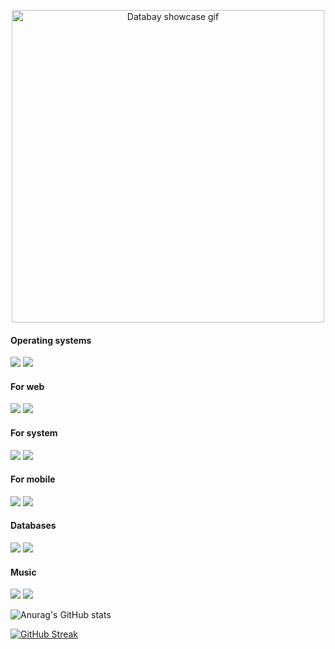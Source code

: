 <p align="center">
<img src="https://github.com/rcarmen-btc/rcarmen-btc/blob/main/riserlarenss%20(2).gif" alt="Databay showcase gif" title="Databay showcase gif" width="500"  align="middle"/>
</p>


<p>
<h4>Operating systems</h4>
<p>
<img src="https://img.shields.io/badge/Arch_Linux-1793D1?style=for-the-badge&logo=arch-linux&logoColor=white"/>
<img src="https://img.shields.io/badge/Android-3DDC84?style=for-the-badge&logo=android&logoColor=white"/>
</p>
<h4>For web</h4>
<p>
<img src="https://img.shields.io/badge/Python-3776AB?style=for-the-badge&logo=python&logoColor=white"/>
<img src="https://img.shields.io/badge/Django-092E20?style=for-the-badge&logo=django&logoColor=white"/>
</p>
<h4>For system</h4>
<p>
<img src="https://img.shields.io/badge/C-00599C?style=for-the-badge&logo=c&logoColor=white"/>
<img src="https://img.shields.io/badge/C%2B%2B-00599C?style=for-the-badge&logo=c%2B%2B&logoColor=white"/>
</p>
<h4>For mobile</h4>
<p>
<img src="https://img.shields.io/badge/Dart-0175C2?style=for-the-badge&logo=dart&logoColor=white"/>
<img src="https://img.shields.io/badge/Flutter-02569B?style=for-the-badge&logo=flutter&logoColor=white"/>
</p>
<h4>Databases</h4>
<p>
<img src="https://img.shields.io/badge/MySQL-00000F?style=for-the-badge&logo=mysql&logoColor=white"/>
<img src="https://img.shields.io/badge/MongoDB-4EA94B?style=for-the-badge&logo=mongodb&logoColor=white"/>
</p>
<h4>Music</h4>
<p>
<img src="https://img.shields.io/badge/SoundCloud-FF3300?style=for-the-badge&logo=soundcloud&logoColor=white"/>
<img src="https://img.shields.io/badge/YouTube_Music-FF0000?style=for-the-badge&logo=youtube-music&logoColor=white"/>
</p>
<p align="center">
	

![Anurag's GitHub stats](https://github-readme-stats.vercel.app/api?username=rcarmen-btc&theme=blueberry&show_icons=true)

[![GitHub Streak](http://github-readme-streak-stats.herokuapp.com?user=rcarmen-btc&theme=github-dark&date_format=M%20j%5B%2C%20Y%5D)](https://git.io/streak-stats)


</p>